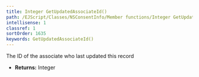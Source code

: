 ```yaml
---
title: Integer GetUpdatedAssociateId()
path: /EJScript/Classes/NSConsentInfo/Member functions/Integer GetUpdatedAssociateId()
intellisense: 1
classref: 1
sortOrder: 1635
keywords: GetUpdatedAssociateId()
---
```



The ID of the associate who last updated this record



* **Returns:** Integer


